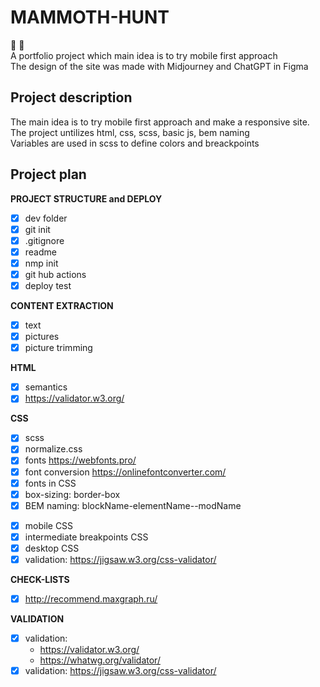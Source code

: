 # MAMMOTH-HUNT

  :elephant: :hocho:<br>
  A portfolio project which main idea is to try mobile first approach<br>
  The design of the site was made with Midjourney and ChatGPT in Figma<br>

## Project description
  The main idea is to try mobile first approach and make a responsive site. The project untilizes html, css, scss, basic js, bem naming<br>
  Variables are used in scss to define colors and breackpoints

## Project plan

  **PROJECT STRUCTURE and DEPLOY**
  - [x] dev folder
  - [x] git init
  - [x] .gitignore
  - [x] readme
  - [x] nmp init
  - [x] git hub actions
  - [x] deploy test
    
  **CONTENT EXTRACTION**
  - [x] text
  - [x] pictures
  - [x] picture trimming

  **HTML**
  - [x] semantics
  - [x] https://validator.w3.org/
    <!-- - https://whatwg.org/validator/ -->
    
  **CSS**
  - [x] scss
  - [x] normalize.css
  - [x] fonts https://webfonts.pro/ 
  - [x] font conversion https://onlinefontconverter.com/
  - [x] fonts in CSS
  - [x] box-sizing: border-box
  - [x] BEM naming: blockName-elementName--modName
  <!-- - [ ] pixel perfect -->
  - [x] mobile CSS
  - [x] intermediate breakpoints CSS
  - [x] desktop CSS
  - [x] validation: https://jigsaw.w3.org/css-validator/
  
  **CHECK-LISTS**
  - [x] http://recommend.maxgraph.ru/

  **VALIDATION**
  - [x] validation: 
    - https://validator.w3.org/
    - https://whatwg.org/validator/
  - [x] validation: https://jigsaw.w3.org/css-validator/
